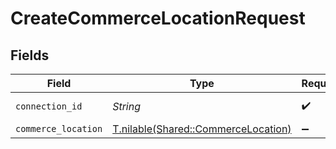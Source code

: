 # CreateCommerceLocationRequest


## Fields

| Field                                                                          | Type                                                                           | Required                                                                       | Description                                                                    |
| ------------------------------------------------------------------------------ | ------------------------------------------------------------------------------ | ------------------------------------------------------------------------------ | ------------------------------------------------------------------------------ |
| `connection_id`                                                                | *String*                                                                       | :heavy_check_mark:                                                             | ID of the connection                                                           |
| `commerce_location`                                                            | [T.nilable(Shared::CommerceLocation)](../../models/shared/commercelocation.md) | :heavy_minus_sign:                                                             | N/A                                                                            |